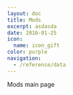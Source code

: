 ```yaml
---
layout: doc
title: Mods
excerpt: asdasda
date: 2016-01-25
icon:
  name: icon_gift
color: purple
navigation:
  - /reference/data
---
```


Mods main page